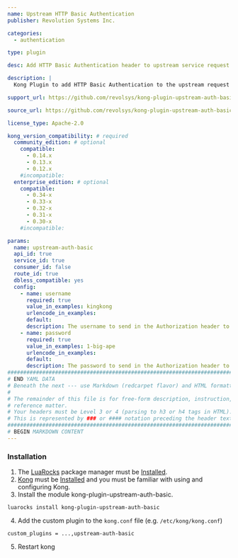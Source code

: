 ```yaml
---
name: Upstream HTTP Basic Authentication
publisher: Revolution Systems Inc.

categories:
  - authentication

type: plugin

desc: Add HTTP Basic Authentication header to upstream service request

description: |
  Kong Plugin to add HTTP Basic Authentication to the upstream request header.

support_url: https://github.com/revolsys/kong-plugin-upstream-auth-basic/issues

source_url: https://github.com/revolsys/kong-plugin-upstream-auth-basic

license_type: Apache-2.0

kong_version_compatibility: # required
  community_edition: # optional
    compatible:
      - 0.14.x
      - 0.13.x
      - 0.12.x
    #incompatible:
  enterprise_edition: # optional
    compatible:
      - 0.34-x
      - 0.33-x
      - 0.32-x
      - 0.31-x
      - 0.30-x
    #incompatible:

params:
  name: upstream-auth-basic
  api_id: true
  service_id: true
  consumer_id: false
  route_id: true
  dbless_compatible: yes
  config:
    - name: username
      required: true
      value_in_examples: kingkong
      urlencode_in_examples:
      default:
      description: The username to send in the Authorization header to the upstream service
    - name: password
      required: true
      value_in_examples: 1-big-ape
      urlencode_in_examples:
      default:
      description: The password to send in the Authorization header to the upstream service
###############################################################################
# END YAML DATA
# Beneath the next --- use Markdown (redcarpet flavor) and HTML formatting only.
#
# The remainder of this file is for free-form description, instruction, and
# reference matter.
# Your headers must be Level 3 or 4 (parsing to h3 or h4 tags in HTML).
# This is represented by ### or #### notation preceding the header text.
###############################################################################
# BEGIN MARKDOWN CONTENT
---
```


### Installation

1. The [LuaRocks](http://luarocks.org) package manager must be [Installed](https://github.com/luarocks/luarocks/wiki/Download).
2. [Kong](https://konghq.com) must be [Installed](https://konghq.com/install/) and you must be familiar with using and configuring Kong.
3. Install the module kong-plugin-upstream-auth-basic.
```
luarocks install kong-plugin-upstream-auth-basic
```
4. Add the custom plugin to the `kong.conf` file (e.g. `/etc/kong/kong.conf`)
```
custom_plugins = ...,upstream-auth-basic
```
5. Restart kong
